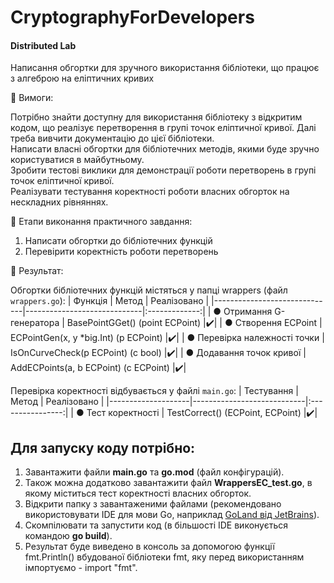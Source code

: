 # CryptographyForDevelopers
#### Distributed Lab

Написання обгортки для зручного використання бібліотеки, що працює з алгеброю на еліптичних кривих

:small_blue_diamond: Вимоги:

Потрібно знайти доступну для використання бібліотеку з відкритим кодом, що реалізує перетворення в групі точок еліптичної кривої. Далі треба вивчити документацію до цієї бібліотеки. <br>
Написати власні обгортки для бібліотечних методів, якими буде зручно користуватися в майбутньому. <br>
Зробити тестові виклики для демонстрації роботи перетворень в групі точок еліптичної кривої. <br>
Реалізувати тестування коректності роботи власних обгорток на нескладних рівняннях. <br>

:small_blue_diamond: Етапи виконання практичного завдання:

1. Написати обгортки до бібліотечних функцій
2. Перевірити коректність роботи перетворень

:small_blue_diamond: Результат:

Обгортки бібліотечних функцій містяться у папці wrappers (файл `wrappers.go`):
| Функція                      | Метод                       |  Реалізовано  |
|------------------------------|-----------------------------|:-------------:|
| ● Отримання G-генератора     | BasePointGGet() (point ECPoint)      |:heavy_check_mark:|
| ● Створення ECPoint          | ECPointGen(x, y *big.Int) (p ECPoint)      |:heavy_check_mark:|
| ● Перевірка належності точки | IsOnCurveCheck(p ECPoint) (c bool)      |:heavy_check_mark:|
| ● Додавання точок кривої     | AddECPoints(a, b ECPoint) (c ECPoint)      |:heavy_check_mark:|

Перевірка коректності відбувається у файлі `main.go`:
| Тестування         | Метод                      |   Реалізовано    |
|--------------------|----------------------------|:----------------:|
| ● Тест коректності | TestCorrect() (ECPoint, ECPoint) |:heavy_check_mark:|

Для запуску коду потрібно:
-
1. Завантажити файли **main.go** та **go.mod** (файл конфігурацій).
2. Також можна додатково завантажити файл **WrappersEC_test.go**, в якому міститься тест коректності власних обгорток.
3. Відкрити папку з завантаженими файлами (рекомендовано використовувати IDE для мови Go, наприклад [GoLand від JetBrains](https://www.jetbrains.com/go/)).
4. Cкомпілювати та запустити код (в більшості IDE виконується командою **go build**).
5. Результат буде виведено в консоль за допомогою функції fmt.Println() вбудованої бібліотеки fmt, яку перед використанням імпортуємо - import "fmt".
